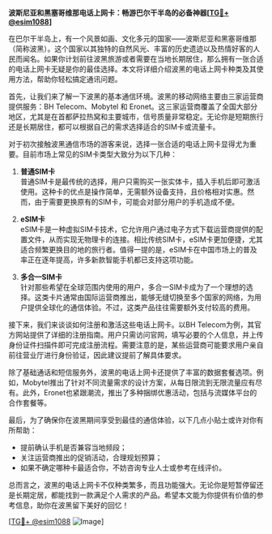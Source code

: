 **波斯尼亚和黑塞哥维那电话上网卡：畅游巴尔干半岛的必备神器[[TG💪+ @esim1088](https://t.me/s/esim1088)]**

在巴尔干半岛上，有一个风景如画、文化多元的国家——波斯尼亚和黑塞哥维那（简称波黑）。这个国家以其独特的自然风光、丰富的历史遗迹以及热情好客的人民而闻名。如果你计划前往波黑旅游或者需要在当地长期居住，那么拥有一张合适的电话上网卡无疑是你的最佳选择。本文将详细介绍波黑的电话上网卡种类及其使用方法，帮助你轻松搞定通讯问题。

首先，让我们来了解一下波黑的基本通信环境。波黑的移动网络主要由三家运营商提供服务：BH Telecom、Mobytel 和 Eronet。这三家运营商覆盖了全国大部分地区，尤其是在首都萨拉热窝和主要城市，信号质量非常稳定。无论你是短期旅行还是长期居住，都可以根据自己的需求选择适合的SIM卡或流量卡。

对于初次接触波黑通信市场的游客来说，选择一张合适的电话上网卡显得尤为重要。目前市场上常见的SIM卡类型大致分为以下几种：

1. **普通SIM卡**  
   普通SIM卡是最传统的选择，用户只需购买一张实体卡，插入手机后即可激活使用。这种卡的优点是操作简单，无需额外设备支持，且价格相对实惠。然而，由于需要更换原有的SIM卡，可能会对部分用户的手机造成不便。

2. **eSIM卡**  
   eSIM卡是一种虚拟SIM卡技术，它允许用户通过电子方式下载运营商提供的配置文件，从而实现无物理卡的连接。相比传统SIM卡，eSIM卡更加便捷，尤其适合频繁更换目的地的旅行者。值得一提的是，eSIM卡在中国市场上的普及率正在逐年提高，许多新款智能手机都已支持这项功能。

3. **多合一SIM卡**  
   针对那些希望在全球范围内使用的用户，多合一SIM卡成为了一个理想的选择。这类卡片通常由国际运营商推出，能够无缝切换至多个国家的网络，为用户提供全球化的通信体验。不过，这类产品往往需要额外支付较高的费用。

接下来，我们来谈谈如何注册和激活这些电话上网卡。以BH Telecom为例，其官方网站提供了详细的注册指南。用户只需访问官网，填写必要的个人信息，并上传身份证件扫描件即可完成注册流程。需要注意的是，某些运营商可能要求用户亲自前往营业厅进行身份验证，因此建议提前了解具体要求。

除了基础通话和短信服务外，波黑的电话上网卡还提供了丰富的数据套餐选项。例如，Mobytel推出了针对不同流量需求的设计方案，从每日限流到无限流量应有尽有。此外，Eronet也紧跟潮流，推出了多种捆绑优惠活动，包括与流媒体平台的合作套餐等。

最后，为了确保你在波黑期间享受到最佳的通信体验，以下几点小贴士或许对你有所帮助：
- 提前确认手机是否兼容当地频段；
- 关注运营商推出的促销活动，合理规划预算；
- 如果不确定哪种卡最适合你，不妨咨询专业人士或参考在线评价。

总而言之，波黑的电话上网卡不仅种类繁多，而且功能强大。无论你是短暂停留还是长期定居，都能找到一款满足个人需求的产品。希望本文能为你提供有价值的参考信息，助你在波黑留下美好的回忆！

[[TG💪+ @esim1088](https://t.me/s/esim1088) ![Image](https://i.postimg.cc/4NQfJmqS/Snipaste-2025-05-13-00-14-12.png)]